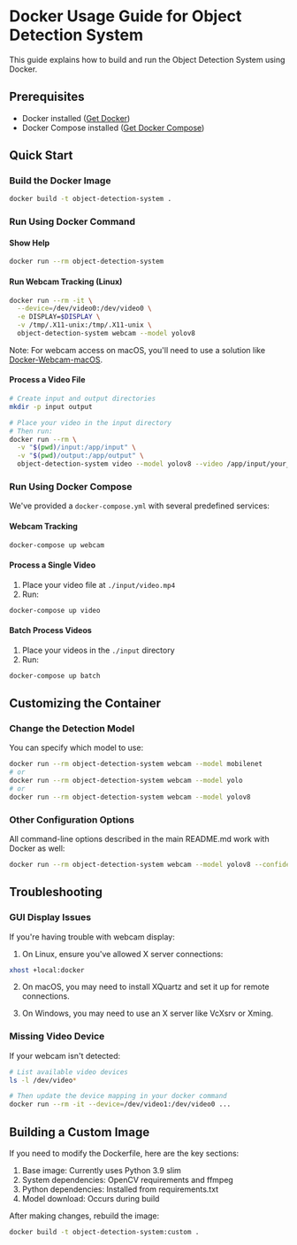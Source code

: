 # Docker Usage Guide for Object Detection System

This guide explains how to build and run the Object Detection System using Docker.

## Prerequisites

- Docker installed ([Get Docker](https://docs.docker.com/get-docker/))
- Docker Compose installed ([Get Docker Compose](https://docs.docker.com/compose/install/))

## Quick Start

### Build the Docker Image

```bash
docker build -t object-detection-system .
```

### Run Using Docker Command

#### Show Help

```bash
docker run --rm object-detection-system
```

#### Run Webcam Tracking (Linux)

```bash
docker run --rm -it \
  --device=/dev/video0:/dev/video0 \
  -e DISPLAY=$DISPLAY \
  -v /tmp/.X11-unix:/tmp/.X11-unix \
  object-detection-system webcam --model yolov8
```

Note: For webcam access on macOS, you'll need to use a solution like [Docker-Webcam-macOS](https://github.com/dymat/Docker-Webcam-macOS).

#### Process a Video File

```bash
# Create input and output directories
mkdir -p input output

# Place your video in the input directory
# Then run:
docker run --rm \
  -v "$(pwd)/input:/app/input" \
  -v "$(pwd)/output:/app/output" \
  object-detection-system video --model yolov8 --video /app/input/your_video.mp4 --output /app/output/processed.mp4
```

### Run Using Docker Compose

We've provided a `docker-compose.yml` with several predefined services:

#### Webcam Tracking

```bash
docker-compose up webcam
```

#### Process a Single Video

1. Place your video file at `./input/video.mp4`
2. Run:
```bash
docker-compose up video
```

#### Batch Process Videos

1. Place your videos in the `./input` directory
2. Run:
```bash
docker-compose up batch
```

## Customizing the Container

### Change the Detection Model

You can specify which model to use:

```bash
docker run --rm object-detection-system webcam --model mobilenet
# or
docker run --rm object-detection-system webcam --model yolo
# or
docker run --rm object-detection-system webcam --model yolov8
```

### Other Configuration Options

All command-line options described in the main README.md work with Docker as well:

```bash
docker run --rm object-detection-system webcam --model yolov8 --confidence 0.7 --classes person,car
```

## Troubleshooting

### GUI Display Issues

If you're having trouble with webcam display:

1. On Linux, ensure you've allowed X server connections:
```bash
xhost +local:docker
```

2. On macOS, you may need to install XQuartz and set it up for remote connections.

3. On Windows, you may need to use an X server like VcXsrv or Xming.

### Missing Video Device

If your webcam isn't detected:

```bash
# List available video devices
ls -l /dev/video*

# Then update the device mapping in your docker command
docker run --rm -it --device=/dev/video1:/dev/video0 ...
```

## Building a Custom Image

If you need to modify the Dockerfile, here are the key sections:

1. Base image: Currently uses Python 3.9 slim
2. System dependencies: OpenCV requirements and ffmpeg 
3. Python dependencies: Installed from requirements.txt
4. Model download: Occurs during build

After making changes, rebuild the image:

```bash
docker build -t object-detection-system:custom .
``` 